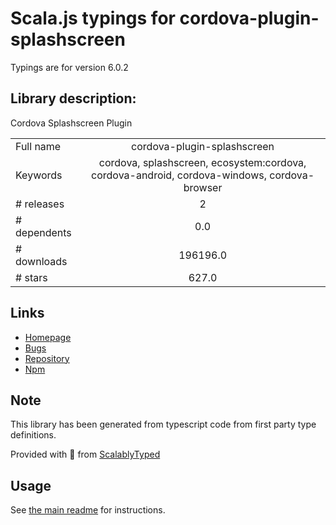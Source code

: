 
# Scala.js typings for cordova-plugin-splashscreen

Typings are for version 6.0.2

## Library description:
Cordova Splashscreen Plugin

|                    |                 |
| ------------------ | :-------------: |
| Full name          | cordova-plugin-splashscreen |
| Keywords           | cordova, splashscreen, ecosystem:cordova, cordova-android, cordova-windows, cordova-browser |
| # releases         | 2 |
| # dependents       | 0.0 |
| # downloads        | 196196.0 |
| # stars            | 627.0 |

## Links
- [Homepage](https://github.com/apache/cordova-plugin-splashscreen#readme)
- [Bugs](https://github.com/apache/cordova-plugin-splashscreen/issues)
- [Repository](https://github.com/apache/cordova-plugin-splashscreen)
- [Npm](https://www.npmjs.com/package/cordova-plugin-splashscreen)
    


## Note
This library has been generated from typescript code from first party type definitions.

Provided with :purple_heart: from [ScalablyTyped](https://github.com/oyvindberg/ScalablyTyped)

## Usage
See [the main readme](../../readme.md) for instructions.


